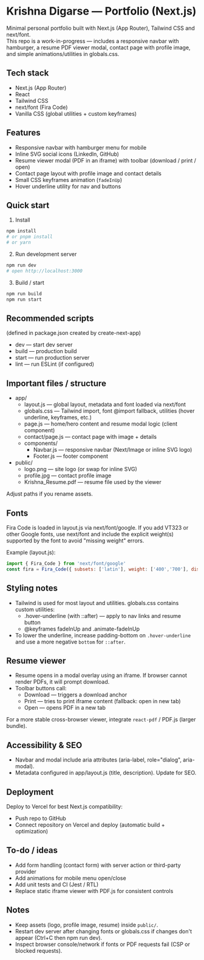 # Krishna Digarse — Portfolio (Next.js)

Minimal personal portfolio built with Next.js (App Router), Tailwind CSS and next/font.  
This repo is a work-in-progress — includes a responsive navbar with hamburger, a resume PDF viewer modal, contact page with profile image, and simple animations/utilities in globals.css.

## Tech stack
- Next.js (App Router)
- React
- Tailwind CSS
- next/font (Fira Code)
- Vanilla CSS (global utilities + custom keyframes)

## Features
- Responsive navbar with hamburger menu for mobile
- Inline SVG social icons (LinkedIn, GitHub)
- Resume viewer modal (PDF in an iframe) with toolbar (download / print / open)
- Contact page layout with profile image and contact details
- Small CSS keyframes animation (`fadeInUp`)
- Hover underline utility for nav and buttons

## Quick start

1. Install
```bash
npm install
# or pnpm install
# or yarn
```

2. Run development server
```bash
npm run dev
# open http://localhost:3000
```

3. Build / start
```bash
npm run build
npm run start
```

## Recommended scripts
(defined in package.json created by create-next-app)
- dev — start dev server
- build — production build
- start — run production server
- lint — run ESLint (if configured)

## Important files / structure
- app/
  - layout.js — global layout, metadata and font loaded via next/font
  - globals.css — Tailwind import, font @import fallback, utilities (hover underline, keyframes, etc.)
  - page.js — home/hero content and resume modal logic (client component)
  - contact/page.js — contact page with image + details
  - components/
    - Navbar.js — responsive navbar (Next/Image or inline SVG logo)
    - Footer.js — footer component
- public/
  - logo.png — site logo (or swap for inline SVG)
  - profile.jpg — contact profile image
  - Krishna_Resume.pdf — resume file used by the viewer

Adjust paths if you rename assets.

## Fonts
Fira Code is loaded in layout.js via next/font/google. If you add VT323 or other Google fonts, use next/font and include the explicit weight(s) supported by the font to avoid "missing weight" errors.

Example (layout.js):
```js
import { Fira_Code } from 'next/font/google'
const fira = Fira_Code({ subsets: ['latin'], weight: ['400','700'], display: 'swap' })
```

## Styling notes
- Tailwind is used for most layout and utilities. globals.css contains custom utilities:
  - .hover-underline (with ::after) — apply to nav links and resume button
  - @keyframes fadeInUp and .animate-fadeInUp
- To lower the underline, increase padding-bottom on `.hover-underline` and use a more negative `bottom` for `::after`.

## Resume viewer
- Resume opens in a modal overlay using an iframe. If browser cannot render PDFs, it will prompt download.
- Toolbar buttons call:
  - Download — triggers a download anchor
  - Print — tries to print iframe content (fallback: open in new tab)
  - Open — opens PDF in a new tab

For a more stable cross-browser viewer, integrate `react-pdf` / PDF.js (larger bundle).

## Accessibility & SEO
- Navbar and modal include aria attributes (aria-label, role="dialog", aria-modal).
- Metadata configured in app/layout.js (title, description). Update for SEO.

## Deployment
Deploy to Vercel for best Next.js compatibility:
- Push repo to GitHub
- Connect repository on Vercel and deploy (automatic build + optimization)

## To-do / ideas
- Add form handling (contact form) with server action or third-party provider
- Add animations for mobile menu open/close
- Add unit tests and CI (Jest / RTL)
- Replace static iframe viewer with PDF.js for consistent controls

## Notes
- Keep assets (logo, profile image, resume) inside `public/`.
- Restart dev server after changing fonts or globals.css if changes don't appear (Ctrl+C then npm run dev).
- Inspect browser console/network if fonts or PDF requests fail (CSP or blocked requests).

